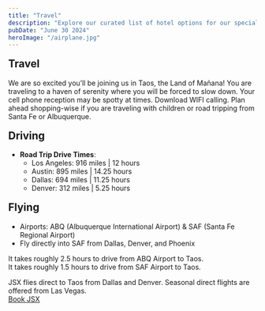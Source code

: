 ```yaml
---
title: "Travel"
description: "Explore our curated list of hotel options for our special day in Taos. Each offers unique amenities and has been carefully selected to accommodate our guests with comfort and convenience."
pubDate: "June 30 2024"
heroImage: "/airplane.jpg"
---
```


## Travel

We are so excited you’ll be joining us in Taos, the Land of Mañana! You are traveling to a haven of serenity where you will be forced to slow down. Your cell phone reception may be spotty at times. Download WIFI calling. Plan ahead shopping-wise if you are traveling with children or road tripping from Santa Fe or Albuquerque.

## Driving

- **Road Trip Drive Times**:

  - Los Angeles: 916 miles | 12 hours
  - Austin: 895 miles | 14.25 hours
  - Dallas: 694 miles | 11.25 hours
  - Denver: 312 miles | 5.25 hours

## Flying

- Airports: ABQ (Albuquerque International Airport) & SAF (Santa Fe Regional Airport)
- Fly directly into SAF from Dallas, Denver, and Phoenix

It takes roughly 2.5 hours to drive from ABQ Airport to Taos.  
It takes roughly 1.5 hours to drive from SAF Airport to Taos.

JSX flies direct to Taos from Dallas and Denver. Seasonal direct flights are offered from Las Vegas.

  <a href="https://www.jsx.com/home/search">
            <div className=" josefin text-white shadow-2xl my-button mx-auto h-16 w-64 mt-8 pt-[4px] flex justify-center items-center rounded-lg cursor-pointer relative overflow-hidden">
             Book JSX
            </div>
    </a>

<style>
    h2 {
        margin-top: 18px;
    }

    p {
        margin-bottom:  0 !important;
    }
</style>
